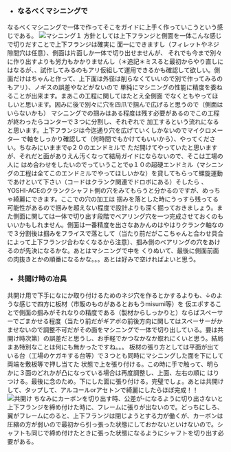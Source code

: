 * ### なるべくマシニングで
なるべくマシニングで一体で作ってそこをガイドに上手く作っていこうという感じである。
![マシニング１](https://raw.githubusercontent.com/yoshiharatakuya/gearboxinteglation/master/sharephoto/%E3%83%9E%E3%82%B7%E3%83%8B%E3%83%B3%E3%82%B0%EF%BC%91.png)
方針としては上下フランジと側面を一体こんな感じで切りだすことで上下フランジは確実に
面一にできますし（フィレットやネジ隙間穴は任意）、側面は片面しか一体で切り出せませんが、
それでも今まで別々に作り出すよりも労力もかかりませんし（＊追記＊ミスると最初からやり直しにはなるが、、試作してみるのもアリ仮組して運用できるかも確認して欲しい。側面だけはちゃんと作って、上下面は外径は削らなくていいので別で作ってみるのもアリ）、ノギスの誤差やなどがないので
単純にマシニングの性能に精度を委ねることが出来ます。まあこの工程に関してはたとえ全側面
でなくともやってほしいと思います。因みに後で別々に穴を四爪で掴んで広げると思うので（側面はいらないかも）
マシニングでの掴みはある程度は残す必要があるのでこの工程が終わったらコンターで３つに分割し、それぞれで
加工するという流れになると思います。上下フランジは今迄通り穴を広げていくしかないのでマイクロメータ―
で軸をしっかり確認して（何時間でもかけてもいいから）、やってください。ちなみにいままでφ２０のエンドミルで
ただ開けてやっていたと思いますが、それだと面がありえん汚くなって結局ガイドにならないので、そこは工場の人に
はめ合わせをしたいのでっていうことでφ１０の超硬エンドミル（マシニングの工程は全てこのエンドミルでやってほしいかな）を貸してもらって螺旋運動であけといて下さい（コードはクランク関連でドロボにある）そしたら
、YOSHI-ACEのクランクシャフト側の穴をみてもらうと分かるのですが、めっちゃ綺麗にできます。ここでの穴の加工は
掴みを落とした時にうっすら残ってる可能性があるので掴みを超えない程度で設計よりも深く掘っておきましょう。また側面に関しては一体で切り出す段階でベアリング穴を一つ完成させておくのもいいかもしれません。側面は一番精度を出さなあかんのはやはりクランク軸なので３分割後は掴みをフライスで落として（当たり前だがここちゃんと合わせ具合によって上下フランジ合わなくなるから注意）、掴み側のベアリングの穴をあけるのが先決になるかな。あとはマシニングで中を
くりぬいて、最後に側面前面の肉抜きとかの順番になるかな。。。あとは好みで空ければよいと思う。

* ### 共開け時の冶具
共開け用で下手になにか取り付けるためのネジ穴を作るとかするよりも、↓のような感じで四方に板材（市販のものがあるとおもうmisumi等）を
仮エポすることで側面の掴みがそれなりの精度である（製材からしっかりと）ならばスペーサーでごまかせる程度（当たり前だがギアボの前後方向に関してはスペーサーがかませないので調整不可だがその面をマシニングで一体で切り出している。要は共開け時次第）の誤差だと思うし、お手軽でかつなかなか取れにくいと思う。結局まあ特別なことは何にも無かったですね。。。
板材の張り方としては平面が出ている台（工場のケガキする台等）で３つとも同時にマシニングした面を下にして両端を敷板等で押し当てた
状態で上を張り付ける。この時に手で触って、明らかに３面のどれかが凸になっている場合は再度調整し、上面、左右の順に
はりつける。最後に念のため。下にした面に張り付ける。完璧でしょ。あとは共開けして、タップして、アルコールorアセトンで綺麗にしたらほぼ完成！！
![共開け](https://raw.githubusercontent.com/yoshiharatakuya/gearboxinteglation/master/sharephoto/%E5%85%B1%E9%96%8B%E3%81%91.png)
ちなみにカーボンを切り出す時、公差が-になるように切り出さないと上下フランジを締め付けた時に、フレームに張りが出ないので。どっちにしろ、翼がフレームにのると、上下フランジは閉じようとする力が働くが、カーボンは圧縮の方が弱いので最初から引っ張った状態にしておかないといけないので。シャフトも同じで締め付けたときに張った状態になるようにシャフトを切り出す必要がある。
